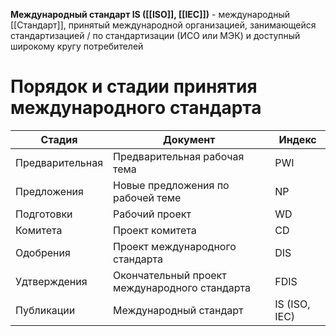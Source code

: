 **Международный стандарт IS ([[ISO]], [[IEC]])** - международный [[Стандарт]], принятый международной организацией, занимающейся стандартизацией / по стандартизации (ИСО или МЭК) и доступный широкому кругу потребителей

# Порядок и стадии принятия международного стандарта

| Стадия | Документ | Индекс |
| --------- | ------------------| --------------|
| Предварительная | Предварительная рабочая тема | PWI |
| Предложения | Новые предложения по рабочей теме | NP |
| Подготовки | Рабочий проект | WD |
| Комитета | Проект комитета | CD |
| Одобрения | Проект международного стандарта | DIS |
| Удтверждения | Окончательный проект международного стандарта | FDIS |
| Публикации | Международный стандарт | IS (ISO, IEC) |

